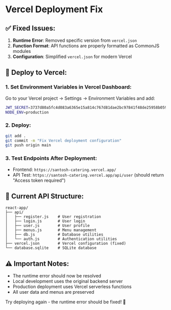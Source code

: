 # Vercel Deployment Fix

## ✅ Fixed Issues:

1. **Runtime Error**: Removed specific version from `vercel.json` 
2. **Function Format**: API functions are properly formatted as CommonJS modules
3. **Configuration**: Simplified `vercel.json` for modern Vercel

## 🚀 Deploy to Vercel:

### 1. Set Environment Variables in Vercel Dashboard:

Go to your Vercel project → Settings → Environment Variables and add:

```bash
JWT_SECRET=3737d80a5fc4d083a6365e15a814c767d81dae2bc97841f48de25958b05981bf
NODE_ENV=production
```

### 2. Deploy:

```bash
git add .
git commit -m "Fix Vercel deployment configuration"
git push origin main
```

### 3. Test Endpoints After Deployment:

- Frontend: `https://santosh-catering.vercel.app/`
- API Test: `https://santosh-catering.vercel.app/api/user` (should return "Access token required")

## 📁 Current API Structure:

```
react-app/
├── api/
│   ├── register.js    # User registration
│   ├── login.js       # User login  
│   ├── user.js        # User profile
│   ├── menus.js       # Menu management
│   ├── db.js          # Database utilities
│   └── auth.js        # Authentication utilities
├── vercel.json        # Vercel configuration (fixed)
└── database.sqlite    # SQLite database
```

## ⚠️ Important Notes:

- The runtime error should now be resolved
- Local development uses the original backend server
- Production deployment uses Vercel serverless functions
- All user data and menus are preserved

Try deploying again - the runtime error should be fixed! 🎉
